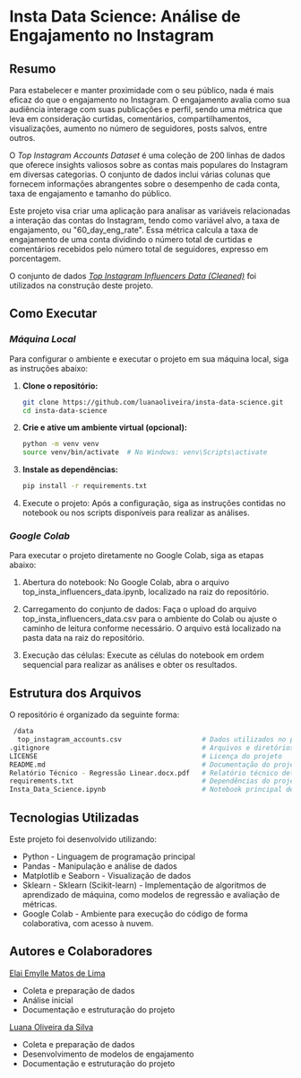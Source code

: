 # Insta Data Science: Análise de Engajamento no Instagram

## Resumo

Para estabelecer e manter proximidade com o seu público, nada é mais eficaz do que o engajamento no Instagram. O engajamento avalia como sua audiência interage com suas publicações e perfil, sendo uma métrica que leva em consideração curtidas, comentários, compartilhamentos, visualizações, aumento no número de seguidores, posts salvos, entre outros.

O *Top Instagram Accounts Dataset* é uma coleção de 200 linhas de dados que oferece insights valiosos sobre as contas mais populares do Instagram em diversas categorias. O conjunto de dados inclui várias colunas que fornecem informações abrangentes sobre o desempenho de cada conta, taxa de engajamento e tamanho do público.

Este projeto visa criar uma aplicação para analisar as variáveis relacionadas a interação das contas do Instagram, tendo como variável alvo, a taxa de engajamento, ou "60_day_eng_rate". Essa métrica calcula a taxa de engajamento de uma conta dividindo o número total de curtidas e comentários recebidos pelo número total de seguidores, expresso em porcentagem. 

O conjunto de dados [*Top Instagram Influencers Data (Cleaned)*](https://www.kaggle.com/datasets/surajjha101/top-instagram-influencers-data-cleaned/data) foi utilizados na construção deste projeto.

## Como Executar

### *Máquina Local*
Para configurar o ambiente e executar o projeto em sua máquina local, siga as instruções abaixo:

1. **Clone o repositório:**
   ```bash
   git clone https://github.com/luanaoliveira/insta-data-science.git
   cd insta-data-science
   ```
2. **Crie e ative um ambiente virtual (opcional):**
   ```bash
   python -m venv venv
   source venv/bin/activate  # No Windows: venv\Scripts\activate
   ```
3. **Instale as dependências:**
   ```bash
   pip install -r requirements.txt
   ```
4. Execute o projeto:
Após a configuração, siga as instruções contidas no notebook ou nos scripts disponíveis para realizar as análises.

### *Google Colab*
Para executar o projeto diretamente no Google Colab, siga as etapas abaixo:

1. Abertura do notebook: 
No Google Colab, abra o arquivo top_insta_influencers_data.ipynb, localizado na raiz do repositório.

2. Carregamento do conjunto de dados:
Faça o upload do arquivo top_insta_influencers_data.csv para o ambiente do Colab ou ajuste o caminho de leitura conforme necessário. O arquivo está localizado na pasta data na raiz do repositório.

3. Execução das células:
Execute as células do notebook em ordem sequencial para realizar as análises e obter os resultados.

## Estrutura dos Arquivos
  O repositório é organizado da seguinte forma:
   ```bash
    /data
     top_instagram_accounts.csv                    # Dados utilizados no projeto
   .gitignore                                      # Arquivos e diretórios ignorados pelo Git
   LICENSE                                         # Licença do projeto
   README.md                                       # Documentação do projeto
   Relatório Técnico - Regressão Linear.docx.pdf   # Relatório técnico detalhado
   requirements.txt                                # Dependências do projeto (para ambientes locais)
   Insta_Data_Science.ipynb                        # Notebook principal desenvolvido no Google Colab

  ```

## Tecnologias Utilizadas
  Este projeto foi desenvolvido utilizando:

  - Python - Linguagem de programação principal
  - Pandas - Manipulação e análise de dados
  - Matplotlib e Seaborn - Visualização de dados
  - Sklearn - Sklearn (Scikit-learn) - Implementação de algoritmos de aprendizado de máquina, como modelos de regressão e avaliação de métricas.
  - Google Colab - Ambiente para execução do código de forma colaborativa, com acesso à nuvem.

## Autores e Colaboradores

[Elai Emylle Matos de Lima](https://www.linkedin.com/in/elaimatos/)
  - Coleta e preparação de dados
  - Análise inicial
  - Documentação e estruturação do projeto

[Luana Oliveira da Silva](https://github.com/luanaoliveira)
  - Coleta e preparação de dados
  - Desenvolvimento de modelos de engajamento
  - Documentação e estruturação do projeto
